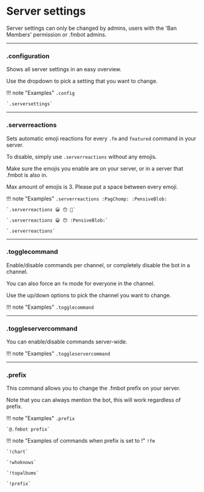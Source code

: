 # Server settings    

Server settings can only be changed by admins, users with the 'Ban Members' permission or .fmbot admins.

---

### .configuration

Shows all server settings in an easy overview.

Use the dropdown to pick a setting that you want to change.

!!! note "Examples"
    `.config`

    `.serversettings`

---
### .serverreactions

Sets automatic emoji reactions for every `.fm` and `featured` command in your server.

To disable, simply use `.serverreactions` without any emojis.

Make sure the emojis you enable are on your server, or in a server that .fmbot is also in.

Max amount of emojis is 3. Please put a space between every emoji.

!!! note "Examples"
    `.serverreactions :PagChomp: :PensiveBlob:`

    `.serverreactions 😀 😯 🥵`

    `.serverreactions 😀 😯 :PensiveBlob:`

    `.serverreactions`

---   
### .togglecommand

Enable/disable commands per channel, or completely disable the bot in a channel.

You can also force an `fm` mode for everyone in the channel.

Use the up/down options to pick the channel you want to change.

!!! note "Examples"
    `.togglecommand`

---        
### .toggleservercommand

You can enable/disable commands server-wide.

!!! note "Examples"
    `.toggleservercommand`

---   

### .prefix

This command allows you to change the .fmbot prefix on your server.

Note that you can always mention the bot, this will work regardless of prefix.

!!! note "Examples"
    `.prefix`

    `@.fmbot prefix`

    
!!! note "Examples of commands when prefix is set to !"
    `!fm`

    `!chart`

    `!whoknows`
    
    `!topalbums`
    
    `!prefix`

